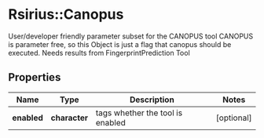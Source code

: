 # Rsirius::Canopus

User/developer friendly parameter subset for the CANOPUS tool  CANOPUS is parameter free, so this Object is just a flag that canopus should be executed.  Needs results from FingerprintPrediction Tool

## Properties
Name | Type | Description | Notes
------------ | ------------- | ------------- | -------------
**enabled** | **character** | tags whether the tool is enabled | [optional] 


